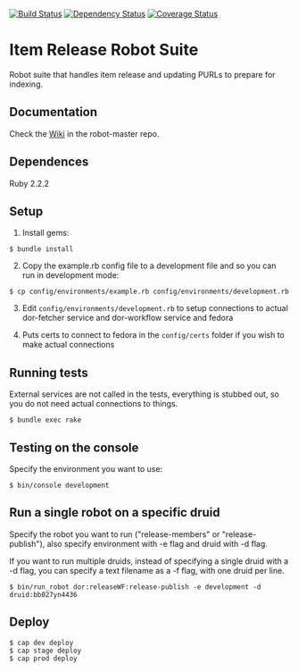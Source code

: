 [![Build Status](https://travis-ci.org/sul-dlss/item-release.svg?branch=master)](https://travis-ci.org/sul-dlss/item-release)
[![Dependency Status](https://gemnasium.com/sul-dlss/item-release.svg)](https://gemnasium.com/sul-dlss/item-release)
[![Coverage Status](https://coveralls.io/repos/github/sul-dlss/item-release/badge.svg?branch=add-coveralls-hound)](https://coveralls.io/github/sul-dlss/item-release?branch=add-coveralls-hound)

# Item Release Robot Suite

Robot suite that handles item release and updating PURLs to prepare for indexing.


## Documentation

Check the [Wiki](https://github.com/sul-dlss/robot-master/wiki) in the robot-master repo.

## Dependences

Ruby 2.2.2

## Setup

1. Install gems:

```console
$ bundle install
```

2. Copy the example.rb config file to a development file and so you can run in development mode:

```console
$ cp config/environments/example.rb config/environments/development.rb
```

3. Edit `config/environments/development.rb` to setup connections to actual dor-fetcher service and dor-workflow service and fedora

4. Puts certs to connect to fedora in the `config/certs` folder if you wish to make actual connections

## Running tests

External services are not called in the tests, everything is stubbed out, so you do not need actual connections to things.

```console
$ bundle exec rake
```

## Testing on the console

Specify the environment you want to use:

```console
$ bin/console development  
```

## Run a single robot on a specific druid

Specify the robot you want to run ("release-members" or "release-publish"), also specify environment with -e flag and druid with -d flag.

If you want to run multiple druids, instead of specifying a single druid with a -d flag, you can specify a text filename as a -f flag, with one druid per line.

```console
$ bin/run_robot dor:releaseWF:release-publish -e development -d druid:bb027yn4436
```

## Deploy

```console
$ cap dev deploy
$ cap stage deploy
$ cap prod deploy
```
